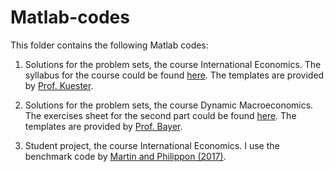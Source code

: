# Matlab-codes

This folder contains the following Matlab codes:

1. Solutions for the problem sets, the course International Economics. The syllabus for the course could be found [here](https://github.com/milakis/Matlab-codes/blob/master/International-Economics/IE_syllabus.pdf). The templates are provided by [Prof. Kuester](http://keithkuester.eu/).

2. Solutions for the problem sets, the course Dynamic Macroeconomics. The exercises sheet for the second part could be found [here](https://github.com/milakis/Matlab-codes/blob/master/Dynamic-Macroeconomics/exercises_part2.pdf). The templates are provided by [Prof. Bayer](https://www.wiwi.uni-bonn.de/bayer/). 

3. Student project, the course International Economics. I use the benchmark code by [Martin and  Philippon (2017)](https://www.aeaweb.org/articles?id=10.1257/aer.20150630).
